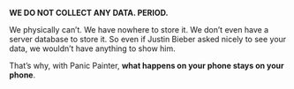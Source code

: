 **WE DO NOT COLLECT ANY DATA. PERIOD.**

We physically can’t.
We have nowhere to store it.
We don’t even have a server database to store it.
So even if Justin Bieber asked nicely to see your data, we wouldn’t have anything to show him.

That’s why, with Panic Painter, **what happens on your phone stays on your phone**.
